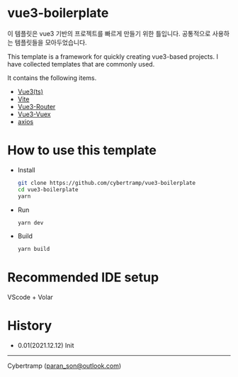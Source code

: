# vue3-boilerplate
이 템플릿은 vue3 기반의 프로젝트를 빠르게 만들기 위한 틀입니다.
공통적으로 사용하는 템플릿들을 모아두었습니다.

This template is a framework for quickly creating vue3-based projects.
I have collected templates that are commonly used.

It contains the following items.
- [Vue3(ts)](https://v3.vuejs.org/guide/installation.html)
- [Vite](https://v3.vuejs.org/guide/installation.html)
- [Vue3-Router](https://v3.vuejs.org/guide/installation.html)
- [Vue3-Vuex](https://v3.vuejs.org/guide/installation.html)
- [axios](https://v3.vuejs.org/guide/installation.html)

# How to use this template
- Install
    ```bash
    git clone https://github.com/cybertramp/vue3-boilerplate
    cd vue3-boilerplate
    yarn
    ```
- Run
    ```bash
    yarn dev
    ```

- Build
    ```bash
    yarn build
    ```

# Recommended IDE setup
VScode + Volar

# History
- 0.01(2021.12.12) Init 

---
Cybertramp (paran_son@outlook.com)